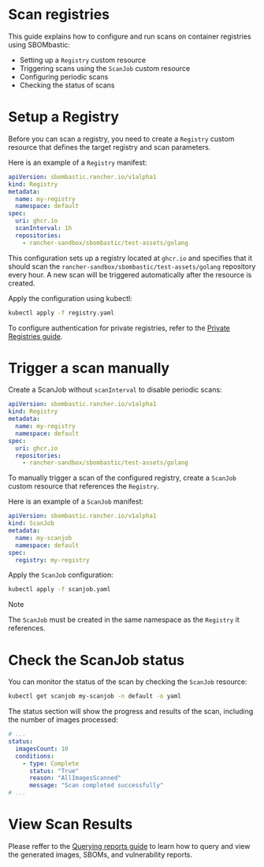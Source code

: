 # Scan registries

This guide explains how to configure and run scans on container registries using SBOMbastic:

- Setting up a `Registry` custom resource
- Triggering scans using the `ScanJob` custom resource
- Configuring periodic scans
- Checking the status of scans

# Setup a Registry

Before you can scan a registry, you need to create a `Registry` custom resource that defines the target registry and scan parameters.

Here is an example of a `Registry` manifest:

```yaml
apiVersion: sbombastic.rancher.io/v1alpha1
kind: Registry
metadata:
  name: my-registry
  namespace: default
spec:
  uri: ghcr.io
  scanInterval: 1h
  repositories:
    - rancher-sandbox/sbombastic/test-assets/golang
```

This configuration sets up a registry located at `ghcr.io` and specifies that it should scan the `rancher-sandbox/sbombastic/test-assets/golang` repository every hour.
A new scan will be triggered automatically after the resource is created.

Apply the configuration using kubectl:

```bash
kubectl apply -f registry.yaml
```

To configure authentication for private registries, refer to the [Private Registries guide](./private-registries.md).

# Trigger a scan manually

Create a ScanJob without `scanInterval` to disable periodic scans:

```yaml
apiVersion: sbombastic.rancher.io/v1alpha1
kind: Registry
metadata:
  name: my-registry
  namespace: default
spec:
  uri: ghcr.io
  repositories:
    - rancher-sandbox/sbombastic/test-assets/golang
```

To manually trigger a scan of the configured registry, create a `ScanJob` custom resource that references the `Registry`.

Here is an example of a `ScanJob` manifest:

```yaml
apiVersion: sbombastic.rancher.io/v1alpha1
kind: ScanJob
metadata:
  name: my-scanjob
  namespace: default
spec:
  registry: my-registry
```

Apply the `ScanJob` configuration:

```bash
kubectl apply -f scanjob.yaml
```

> [!NOTE]
> The `ScanJob` must be created in the same namespace as the `Registry` it references.

# Check the ScanJob status

You can monitor the status of the scan by checking the `ScanJob` resource:

```bash
kubectl get scanjob my-scanjob -n default -o yaml
```

The status section will show the progress and results of the scan, including the number of images processed:

```yaml
# ...
status:
  imagesCount: 10
  conditions:
    - type: Complete
      status: "True"
      reason: "AllImagesScanned"
      message: "Scan completed successfully"
# ...
```

# View Scan Results

Please reffer to the [Querying reports guide](./querying-reports.md) to learn how to query and view the generated images, SBOMs, and vulnerability reports.
